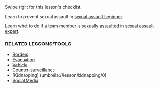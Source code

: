 [Title]: # (What Now?)
[Order]: # (y)

Swipe right for this lesson's checklist.

Learn to prevent sexual assault in [sexual assault beginner](umbrella://lesson/sexual-assault/1).

Learn what to do if a team member is sexually assaulted in [sexual assault expert](umbrella://lesson/sexual-assault/2).

### RELATED LESSONS/TOOLS

*	[Borders](umbrella://lesson/borders)
*   [Evacuation](umbrella://lesson/evacuation)
*   [Vehicle](umbrella://lesson/vehicles)
*   [Counter-surveillance](umbrella://lesson/counter-surveillance/0)
*   [Kidnapping] (umbrella://lesson/kidnapping/0)
*   [Social Media](umbrella://lesson/social-media/0)